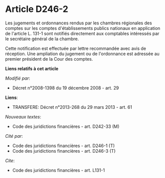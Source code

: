 # Article D246-2

Les jugements et ordonnances rendus par les chambres régionales des comptes sur les comptes d'établissements publics
nationaux en application de l'article L. 131-1 sont notifiés directement aux comptables intéressés par le secrétaire général
de la chambre. 

Cette notification est effectuée par lettre recommandée avec avis de réception. Une ampliation du jugement ou de l'ordonnance
est adressée au premier président de la Cour des comptes.

**Liens relatifs à cet article**

_Modifié par_:

  - Décret n°2008-1398 du 19 décembre 2008 - art. 29

**Liens**:

  - TRANSFERE: Décret n°2013-268 du 29 mars 2013 - art. 61

_Nouveaux textes_:

  - Code des juridictions financières - art. D242-33 (M)

_Cité par_:

  - Code des juridictions financières - art. D246-1 (T)
  - Code des juridictions financières - art. D246-3 (T)

_Cite_:

  - Code des juridictions financières - art. L131-1
